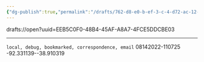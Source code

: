 ```yaml
---
{"dg-publish":true,"permalink":"/drafts/762-d8-e0-b-ef-3-c-4-d72-ac-12-618-b54-cfa-788/","dgHomeLink":true,"dgPassFrontmatter":false}
---
```


drafts://open?uuid=EEB5C0F0-48B4-45AF-A8A7-4FCE5DDCBE03


---

`local, debug, bookmarked, correspondence, email`
08142022-110725
-92.331139--38.910319